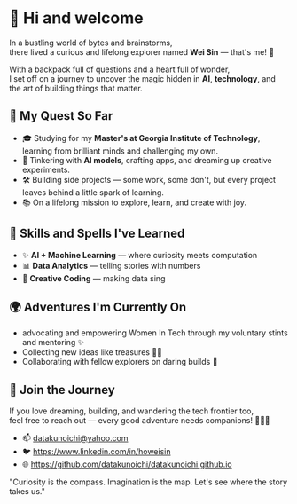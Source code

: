 # 📖 Hi and welcome

In a bustling world of bytes and brainstorms,  
there lived a curious and lifelong explorer named **Wei Sin** — that's me! 🌟

With a backpack full of questions and a heart full of wonder,  
I set off on a journey to uncover the magic hidden in **AI**, **technology**, and the art of building things that matter.


## 🧭 My Quest So Far
- 🎓 Studying for my **Master's at Georgia Institute of Technology**, learning from brilliant minds and challenging my own.
- 🤖 Tinkering with **AI models**, crafting apps, and dreaming up creative experiments.
- 🛠️ Building side projects — some work, some don't, but every project leaves behind a little spark of learning.
- 📚 On a lifelong mission to explore, learn, and create with joy.

## 🔮 Skills and Spells I've Learned
- ✨ **AI + Machine Learning** — where curiosity meets computation
- 📊 **Data Analytics** — telling stories with numbers
- 🎨 **Creative Coding** — making data sing

## 🌍 Adventures I'm Currently On
- advocating and empowering Women In Tech through my voluntary stints and mentoring ✨
- Collecting new ideas like treasures 🏴‍☠️
- Collaborating with fellow explorers on daring builds 🚀

## 📜 Join the Journey
If you love dreaming, building, and wandering the tech frontier too,  
feel free to reach out — every good adventure needs companions! 🧙‍♂️✨

- 📫 datakunoichi@yahoo.com
- 🐦 https://www.linkedin.com/in/howeisin
- 🌐 https://github.com/datakunoichi/datakunoichi.github.io

"Curiosity is the compass. Imagination is the map. Let's see where the story takes us."
